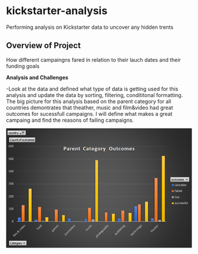 # **kickstarter-analysis**
Performing analysis on Kickstarter data to uncover any hidden trents
## Overview of Project
How different campaingns fared in relation to their lauch dates and their funding goals

**Analysis and Challenges**

-Look at the data and defined what type of data is getting used for this analysis and update the data by sorting, filtering, condititonal formatting.
The big picture for this analysis based on the parent category for all countries demontrates that theather, music and film&video had great outcomes for sucessfull campaigns.  I will define what makes a great campaing and find the reasons of failing campaigns.

![this is an image](https://github.com/hildavaz/kickstarter-analysis/blob/main/Parent%20Category%20Outcomes.png)




